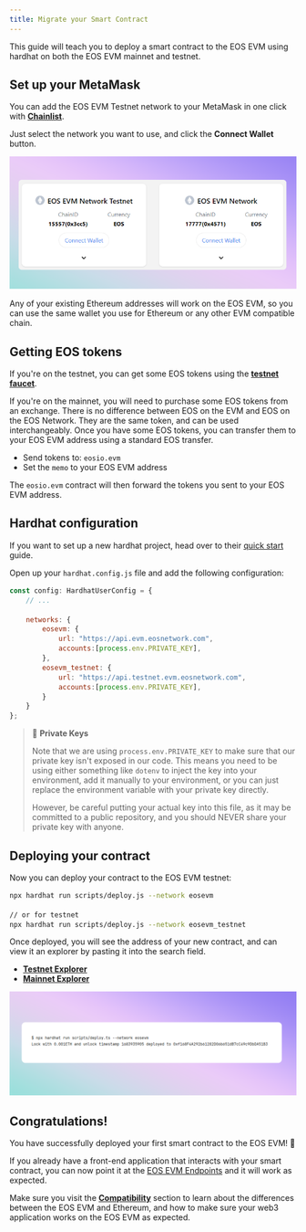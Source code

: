```yaml
---
title: Migrate your Smart Contract
---
```


This guide will teach you to deploy a smart contract to the EOS EVM using hardhat on both the EOS EVM mainnet and testnet.

## Set up your MetaMask

You can add the EOS EVM Testnet network to your MetaMask in one click with [**Chainlist**](https://chainlist.org/?search=EOS&testnets=true).

Just select the network you want to use, and click the **Connect Wallet** button.

![chainlist](./images/chainlist.png)

Any of your existing Ethereum addresses will work on the EOS EVM, so you can use the same wallet you use for Ethereum
or any other EVM compatible chain.

## Getting EOS tokens

If you're on the testnet, you can get some EOS tokens using the [**testnet faucet**](https://faucet.testnet.evm.eosnetwork.com/).

If you're on the mainnet, you will need to purchase some EOS tokens from an exchange. There is no difference between EOS 
on the EVM and EOS on the EOS Network. They are the same token, and can be used interchangeably. Once you have some EOS tokens, you can transfer them to your EOS EVM address using a standard EOS transfer.
- Send tokens to: `eosio.evm`
- Set the `memo` to your EOS EVM address

The `eosio.evm` contract will then forward the tokens you sent to your EOS EVM address.

## Hardhat configuration

If you want to set up a new hardhat project, head over to their [quick start](https://hardhat.org/hardhat-runner/docs/getting-started#quick-start)
guide.


Open up your `hardhat.config.js` file and add the following configuration:


```javascript
const config: HardhatUserConfig = {
    // ...

    networks: {
        eosevm: {
            url: "https://api.evm.eosnetwork.com",
            accounts:[process.env.PRIVATE_KEY],
        },
        eosevm_testnet: {
            url: "https://api.testnet.evm.eosnetwork.com",
            accounts:[process.env.PRIVATE_KEY],
        }
    }
};
```

> 🔑 **Private Keys**
> 
> Note that we are using `process.env.PRIVATE_KEY` to make sure that our private key isn't exposed in our code.
> This means you need to be using either something like `dotenv` to inject the key into your environment,
> add it manually to your environment, or you can just replace the environment variable with your private key directly.
> 
> However, be careful putting your actual key into this file, as it may be committed to a public repository,
> and you should NEVER share your private key with anyone.

## Deploying your contract

Now you can deploy your contract to the EOS EVM testnet:

```bash
npx hardhat run scripts/deploy.js --network eosevm

// or for testnet
npx hardhat run scripts/deploy.js --network eosevm_testnet
```

Once deployed, you will see the address of your new contract, and can view it an explorer by pasting it 
into the search field.

- [**Testnet Explorer**](https://explorer.testnet.evm.eosnetwork.com/)
- [**Mainnet Explorer**](https://explorer.evm.eosnetwork.com/)

![deploy hardhat](./images/deploy_hardhat.png)

## Congratulations!

You have successfully deployed your first smart contract to the EOS EVM! 🎉

If you already have a front-end application that interacts with your smart contract, you can now point it at the 
[EOS EVM Endpoints](./15_endpoints.md) and it will work as expected.

Make sure you visit the [**Compatibility**](../30_compatibility/index.md) section to learn about the differences between
the EOS EVM and Ethereum, and how to make sure your web3 application works on the EOS EVM as expected.
